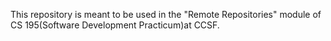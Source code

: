 This repository is meant to be used in the "Remote Repositories" module of CS 195(Software Development Practicum)at CCSF.
